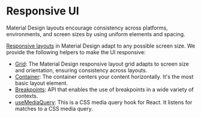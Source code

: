 # Responsive UI

<p class="description">Material Design layouts encourage consistency across platforms, environments, and screen sizes by using uniform elements and spacing.</p>

[Responsive layouts](https://material.io/design/layout/responsive-layout-grid.html) in Material Design adapt to any possible screen size.
We provide the following helpers to make the UI responsive:

- [Grid](/material-ui/react-grid/): The Material Design responsive layout grid adapts to screen size and orientation, ensuring consistency across layouts.
- [Container](/material-ui/react-container/): The container centers your content horizontally. It's the most basic layout element.
- [Breakpoints](/material-ui/customization/breakpoints/): API that enables the use of breakpoints in a wide variety of contexts.
- [useMediaQuery](/material-ui/react-use-media-query/): This is a CSS media query hook for React. It listens for matches to a CSS media query.
